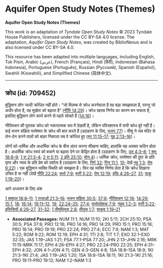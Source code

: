 # Aquifer Open Study Notes (Themes)

**Aquifer Open Study Notes (Themes)**

This work is an adaptation of *Tyndale Open Study Notes* © 2023 Tyndale House Publishers, licensed under the CC BY\-SA 4\.0 license. The adaptation, *Aquifer Open Study Notes*, was created by BiblioNexus and is also licensed under CC BY\-SA 4\.0\.

This resource has been adapted into multiple languages, including English, Tok Pisin, Arabic (عربي), French (Français), Hindi (हिंदी), Indonesian (Bahasa Indonesia), Portuguese (Português), Russian (Русский), Spanish (Español), Swahili (Kiswahili), and Simplified Chinese (简体中文).



--------------------------------

## क्रोध (id: 709452)

बुद्धिमान लोग जल्दी क्रोधित नहीं होते। “जो विलम्ब से क्रोध करनेवाला है वह बड़ा समझवाला है, परन्तु जो अधीर होता है, वह मूर्खता को बढ़ाता है” ([नीति 14:29](https://ref.ly/Prov14:29))। क्रोध खराब निर्णय का कारण बन सकता है, इसलिए बुद्धिमान लोग कार्य करने से पहले सोचते हैं ([14:16](https://ref.ly/Prov14:16))।

नीतिवचन की पुस्तक क्रोध को नकारात्मक रूप में देखती है, लेकिन पवित्रशास्त्र में सभी क्रोध बुरे नहीं हैं। कई भजन संहिता परमेश्वर के क्रोध की बात करते हैं (उदाहरण के लिए, [भजन 77](https://ref.ly/Ps77:1-Ps77:20))। यीशु ने जब मंदिर से लेन\-देन करने वालों को बाहर निकाला तब वे क्रोधित हुए ([मर 11:15–17](https://ref.ly/Mark11:15-Mark11:17); [यूह 2:13–16](https://ref.ly/John2:13-John2:16))।

लोगों को धार्मिक और अधार्मिक क्रोध के बीच अंतर करना सीखना चाहिए, हालांकि यह अक्सर कठिन होता है। अधार्मिक क्रोध स्वयं को बचाने या बढ़ावा देने पर केंद्रित होता है (उदाहरण के लिए, [उत 4:3–8](https://ref.ly/Gen4:3-Gen4:8); [1 शमू 18:8–9](https://ref.ly/1Sam18:8-1Sam18:9); [1 रा 21:3–4](https://ref.ly/1Kgs21:3-1Kgs21:4); [2 रा 5:11](https://ref.ly/2Kgs5:11); [2 इति 25:10](https://ref.ly/2Chr25:10); [योन 4](https://ref.ly/Jonah4:1-Jonah4:11))। धार्मिक क्रोध, परमेश्वर की दुष्ट के प्रति घृणा और न्याय के प्रति प्रेम को दर्शाता है (उदाहरण के लिए, [निर्ग 32](https://ref.ly/Exod32:1-Exod32:35); [गिन 11:1](https://ref.ly/Num11:1), [10](https://ref.ly/Num11:10); देखें [नहू 1:3](https://ref.ly/Nah1:3); [रोम 9:22](https://ref.ly/Rom9:22))। एक बुद्धिमान व्यक्ति स्थिति को समझता है। फिर वह व्यक्ति निर्णय लेता है कि क्रोध दिखाना उचित है या नहीं (देखें [नीति 22:24](https://ref.ly/Prov22:24); [सभो 7:9](https://ref.ly/Eccl7:9); [मत्ती 5:22](https://ref.ly/Matt5:22); [रोम 12:19](https://ref.ly/Rom12:19); [इफि 4:26–27](https://ref.ly/Eph4:26-Eph4:27), [31](https://ref.ly/Eph4:31); [याकू 1:19–20](https://ref.ly/Jas1:19-Jas1:20))।

आगे अध्ययन के लिए अंश 

[1 शमूएल 18:8–11](https://ref.ly/1Sam18:8-1Sam18:11); [1 राजाओं 21:3–16](https://ref.ly/1Kgs21:3-1Kgs21:16); [भजन संहिता 30:5](https://ref.ly/Ps30:5); [37:8](https://ref.ly/Ps37:8); [नीतिवचन 12:16](https://ref.ly/Prov12:16); [14:29](https://ref.ly/Prov14:29); [15:1](https://ref.ly/Prov15:1), [18](https://ref.ly/Prov15:18); [16:14](https://ref.ly/Prov16:14); [19:11–12](https://ref.ly/Prov19:11-Prov19:12), [19](https://ref.ly/Prov19:19); [22:24–25](https://ref.ly/Prov22:24-Prov22:25); [27:4](https://ref.ly/Prov27:4); [सभोपदेशक 7:9](https://ref.ly/Eccl7:9); [नहूम 1:2–3](https://ref.ly/Nah1:2-Nah1:3); [मत्ती 5:22](https://ref.ly/Matt5:22); [इफिसियों 4:26–27](https://ref.ly/Eph4:26-Eph4:27), [31–32](https://ref.ly/Eph4:31-Eph4:32); [1 तीमुथियुस 2:8](https://ref.ly/1Tim2:8); [तीतुस 1:7](https://ref.ly/Titus1:7); [याकूब 1:19–21](https://ref.ly/Jas1:19-Jas1:21)

* **Associated Passages:** NUM 11:1; NUM 11:10; 2KI 5:11; 2CH 25:10; PSA 30:5; PSA 37:8; PRO 12:16; PRO 14:16; PRO 14:29; PRO 15:1; PRO 15:18; PRO 16:14; PRO 19:19; PRO 22:24; PRO 27:4; ECC 7:9; NAM 1:3; MAT 5:22; ROM 9:22; ROM 12:19; EPH 4:31; 1TI 2:8; TIT 1:7; EXO 32:1–EXO 32:35; JAS 1:19–JAS 1:21; PSA 77:1–PSA 77:20; JHN 2:13–JHN 2:16; MRK 11:15–MRK 11:17; EPH 4:26–EPH 4:27; PRO 22:24–PRO 22:25; EPH 4:31–EPH 4:32; JON 4:1–JON 4:11; GEN 4:3–GEN 4:8; 1SA 18:8–1SA 18:9; 1KI 21:3–1KI 21:4; JAS 1:19–JAS 1:20; 1SA 18:8–1SA 18:11; 1KI 21:3–1KI 21:16; PRO 19:11–PRO 19:12; NAM 1:2–NAM 1:3

